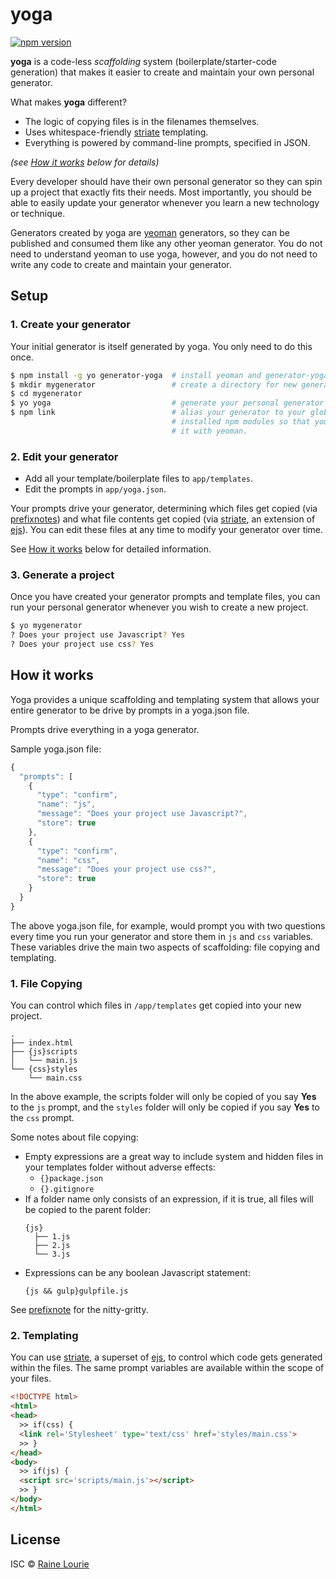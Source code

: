 # yoga

[![npm version](https://img.shields.io/npm/v/generator-yoga.svg)](https://npmjs.org/package/generator-yoga) 

**yoga** is a code-less *scaffolding* system (boilerplate/starter-code generation) that makes it easier to create and maintain your own personal generator.

What makes **yoga** different?

- The logic of copying files is in the filenames themselves.
- Uses whitespace-friendly [striate](https://github.com/metaraine/striate) templating.
- Everything is powered by command-line prompts, specified in JSON.

*(see [How it works](#how-it-works) below for details)*

Every developer should have their own personal generator so they can spin up a project that exactly fits their needs. Most importantly, you should be able to easily update your generator whenever you learn a new technology or technique.

Generators created by yoga are [yeoman](http://yeoman.io/) generators, so they can be published and consumed them like any other yeoman generator. You do not need to understand yeoman to use yoga, however, and you do not need to write any code to create and maintain your generator.

## Setup

### 1. Create your generator

Your initial generator is itself generated by yoga. You only need to do this once.

```sh
$ npm install -g yo generator-yoga  # install yeoman and generator-yoga
$ mkdir mygenerator                 # create a directory for new generator
$ cd mygenerator                    
$ yo yoga                           # generate your personal generator
$ npm link                          # alias your generator to your globally
                                    # installed npm modules so that you can run
                                    # it with yeoman.
```

### 2. Edit your generator

- Add all your template/boilerplate files to `app/templates`. 
- Edit the prompts in `app/yoga.json`. 

Your prompts drive your generator, determining which files get copied (via [prefixnotes](https://github.com/metaraine/prefixnote)) and what file contents get copied (via [striate](https://github.com/metaraine/striate), an extension of [ejs](https://github.com/mde/ejs)). You can edit these files at any time to modify your generator over time. 

See [How it works](#how-it-works) below for detailed information.

### 3. Generate a project

Once you have created your generator prompts and template files, you can run your personal generator whenever you wish to create a new project.

```sh
$ yo mygenerator
? Does your project use Javascript? Yes
? Does your project use css? Yes
```

## How it works

Yoga provides a unique scaffolding and templating system that allows your entire generator to be drive by prompts in a yoga.json file.

Prompts drive everything in a yoga generator.

Sample yoga.json file:

```js
{
  "prompts": [
    {
      "type": "confirm",
      "name": "js",
      "message": "Does your project use Javascript?",
      "store": true
    },
    {
      "type": "confirm",
      "name": "css",
      "message": "Does your project use css?",
      "store": true
    }
  }
}
```

The above yoga.json file, for example, would prompt you with two questions every time you run your generator and store them in `js` and `css` variables. These variables drive the main two aspects of scaffolding: file copying and templating.

### 1. File Copying

You can control which files in `/app/templates` get copied into your new project.

```
.
├── index.html
├── {js}scripts
│   └── main.js
└── {css}styles
    └── main.css
```

In the above example, the scripts folder will only be copied of you say **Yes** to the `js` prompt, and the `styles` folder will only be copied if you say **Yes** to the `css` prompt.

Some notes about file copying:

- Empty expressions are a great way to include system and hidden files in your templates folder without adverse effects:
  - `{}package.json`
  - `{}.gitignore`
- If a folder name only consists of an expression, if it is true, all files will be copied to the parent folder:
  ```
  {js}
    ├── 1.js
    ├── 2.js
    └── 3.js
  ```
- Expressions can be any boolean Javascript statement:
  ```
  {js && gulp}gulpfile.js
  ```

See [prefixnote](https://github.com/metaraine/prefixnote) for the nitty-gritty.


### 2. Templating

You can use [striate](https://github.com/metaraine/striate), a superset of [ejs](https://github.com/mde/ejs), to control which code gets generated within the files. The same prompt variables are available within the scope of your files.

```html
<!DOCTYPE html>
<html>
<head>
  >> if(css) {
  <link rel='Stylesheet' type='text/css' href='styles/main.css'>
  >> }
</head>
<body>
  >> if(js) {
  <script src='scripts/main.js'></script>
  >> }
</body>
</html>
```

## License

ISC © [Raine Lourie](https://github.com/metaraine)
